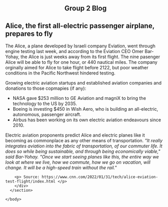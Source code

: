 <DOCTYPE html>
  <html>
    <head>
      <meta charset="utf-s">
      <meta name="viewport" content="width=device-width, initial-scale=1">
    </head>
    <body>
       <section>
        <div class="content">
          <center> <h1> Group 2 Blog </h1> </center>
          <h2> Alice, the first all-electric passenger airplane, prepares to fly </h2>
          <p> The Alice, a plane developed by Israeli company Eviation, went through engine testing last week, and according to the Eviation CEO Omer Bar-Yohay, 
		  the Alice is just weeks away from its first flight. The nine pasenger Alice will be able to fly for one hour, or 440 nautical miles. The company
		orginally aimed for Alice to take flight before 2122, but poor weather conditions in the Pacific Northwest hindered testing.</p>
          <p> Growing electric aviation startups and established aviation companies and donations to those copmapies (if any): </p>
          <ul>
            <li>NASA gave $253 million to GE Aviation and magniX to bring the technology to the US by 2035.</li>
            <li>Boeing is investing $450 in Wish Aero, who is building an all-electric, autonomous, passenger aircraft.</li>
	    <li>Airbus has been working on its own electric aviation endeavours since 2010.</li>
	  </ul>  
	  <p>Electric aviation proponents predict Alice and electric planes like it becoming as commonplace as any other means of transportation. <cite>"It really integrates aviation into the fabric of transportation, of our commuter life. It does so while being sustainable, and through being economically viable," said Bar-Yohay. "Once we start seeing planes like this, the entire way we look at where we live, how we commute, how we go on vacation, will change. It will be a high-speed train without the rail." </cite></p>
          
		<p> Source: https://www.cnn.com/2022/01/31/tech/alice-eviation-test-flight/index.html </p>
        </div>
      </section>
      
    </body>
  </html>
